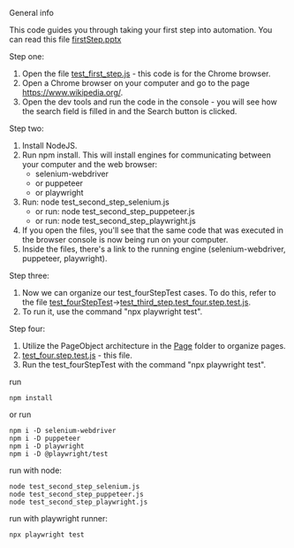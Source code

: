 General info

This code guides you through taking your first step into automation. You can read this file [firstStep.pptx](firstStep.pptx)

Step one:
1. Open the file [test_first_step.js](test_first_step.js) - this code is for the Chrome browser.
2. Open a Chrome browser on your computer and go to the page https://www.wikipedia.org/.
3. Open the dev tools and run the code in the console - you will see how the search field is filled in and the Search button is clicked.

Step two:

1. Install NodeJS.
2. Run npm install. This will install engines for communicating between your computer and the web browser:
   * selenium-webdriver
   * or puppeteer
   * or playwright
3. Run: node test_second_step_selenium.js
   * or run: node test_second_step_puppeteer.js
   * or run: node test_second_step_playwright.js
4. If you open the files, you'll see that the same code that was executed in the browser console is now being run on your computer.
5. Inside the files, there's a link to the running engine (selenium-webdriver, puppeteer, playwright).


Step three:
1. Now we can organize our test_fourStepTest cases. To do this, refer to the file [test_fourStepTest](test_fourStepTest)->[test_third_step.test_four.step.test.js](test_fourStepTest%2Ftest_third_step.test_fourStepTest.js).
2. To run it, use the command "npx playwright test".


Step four:
1. Utilize the PageObject architecture in the [Page](Page) folder to organize pages.
2. [test_four.step.test.js](test%2Ftest_four.step.test.js) - this file.
3. Run the test_fourStepTest with the command "npx playwright test".


run
```
npm install
```

or run
```
npm i -D selenium-webdriver
npm i -D puppeteer
npm i -D playwright
npm i -D @playwright/test
```

run with node:
```
node test_second_step_selenium.js
node test_second_step_puppeteer.js
node test_second_step_playwright.js
```

run with playwright runner:
```
npx playwright test
```
